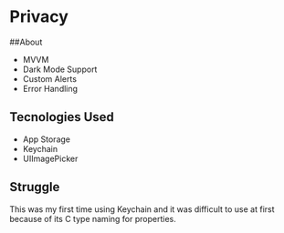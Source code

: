 # Privacy

##About
- MVVM
- Dark Mode Support
- Custom Alerts
- Error Handling

## Tecnologies Used
- App Storage
- Keychain
- UIImagePicker

## Struggle
This was my first time using Keychain and it was difficult to use at first because of its C type naming for properties. 
